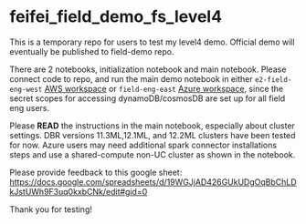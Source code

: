 # feifei_field_demo_fs_level4
This is a temporary repo for users to test my level4 demo. Official demo will eventually be published to field-demo repo.

There are 2 notebooks, initialization notebook and main notebook. Please connect code to repo, and run the main demo notebook in either `e2-field-eng-west` [AWS workspace](https://e2-demo-field-eng.cloud.databricks.com/?o=1444828305810485#ml/dashboard) or `field-eng-east` [Azure workspace](https://adb-984752964297111.11.azuredatabricks.net/?o=984752964297111#), since the secret scopes for accessing dynamoDB/cosmosDB are set up for all field eng users. 

Please **READ** the instructions in the main notebook, especially about cluster settings. DBR versions 11.3ML,12.1ML, and 12.2ML clusters have been tested for now. Azure users may need additional spark connector installations steps and use a shared-compute non-UC cluster as shown in the notebook. 

Please provide feedback to this google sheet: https://docs.google.com/spreadsheets/d/19WGJjAD426GUkUDgOqBbChLDkJstUWh9F3uq0kxbCNk/edit#gid=0 

Thank you for testing!
